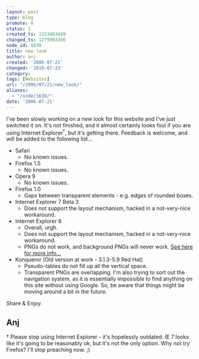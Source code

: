 ```yaml
---
layout: post
type: blog
promote: 0
status: 1
created_ts: 1153483449
changed_ts: 1279903366
node_id: 1638
title: new look
author: anj
created: '2006-07-21'
changed: '2010-07-23'
category:
tags: [Websites]
url: "/2006/07/21/new_look/"
aliases:
  - "/node/1638/"
date: '2006-07-21'
---
```

I've been slowly working on a new look for this website and I've just switched it on.  It's not finished, and it almost certainly looks foul if you are using Internet Explorer<sup>&#8224;</sup>, but it's getting there.  Feedback is welcome, and will be added to the following list...
<!--break-->

* Safari
    * No known issues.
* Firefox 1.5
    * No known issues.
* Opera 9
    * No known issues.
* Firefox 1.0
    * Gaps between transparent elements - e.g. edges of rounded boxes.
* Internet Explorer 7 Beta 3
    * Does not support the layout mechanism, hacked in a not-very-nice workaround.
* Internet Explorer 6
    * Overall, urgh.
    * Does not support the layout mechanism, hacked in a not-very-nice workaround.
    * PNGs do not work, and background PNGs will never work. [See here for more info...](http://homepage.ntlworld.com/bobosola/)
* Konqueror (Old version at work - 3.1.3-5.9 Red Hat)
    * Pseudo-tables do not fill up all the vertical space.
    * Transparent PNGs are overlapping.
I'm also trying to sort out the navigation system, as it is essentially impossible to find anything on this site without using Google.  So, be aware that things might be moving around a bit in the future.

Share & Enjoy.

Anj
----
&#8224; Please stop using Internet Explorer - it's hopelessly outdated.  IE 7 looks like it's going to be reasonably ok, but  it's not the only option.  Why not try Firefox? I'll stop preaching now. ;)
